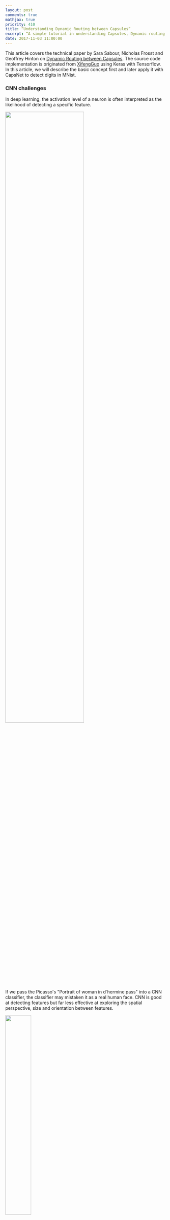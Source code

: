 ```yaml
---
layout: post
comments: true
mathjax: true
priority: 410
title: “Understanding Dynamic Routing between Capsules”
excerpt: “A simple tutorial in understanding Capsules, Dynamic routing and CapsNet”
date: 2017-11-03 11:00:00
---
```


This article covers the technical paper by Sara Sabour, Nicholas Frosst and Geoffrey Hinton on [Dynamic Routing between Capsules](https://arxiv.org/pdf/1710.09829.pdf). The source code implementation is originated from [XifengGuo](https://github.com/XifengGuo/CapsNet-Keras) using Keras with Tensorflow. In this article, we will describe the basic concept first and later apply it with CapsNet to detect digits in MNist.

### CNN challenges

In deep learning, the activation level of a neuron is often interpreted as the likelihood of detecting a specific feature. 

<div class="imgcap">
<img src="/assets/capsule/fc.jpg" style="border:none;width:70%;">
</div>

If we pass the Picasso's "Portrait of woman in d`hermine pass" into a CNN classifier, the classifier may mistaken it as a real human face. CNN is good at detecting features but far less effective at exploring the spatial perspective, size and orientation between features. 

<div class="imgcap">
<img src="/assets/capsule/picasso.jpg" style="border:none;width:40%;">
</div>

For example, the following picture may fool a CNN model in believing that this a good human face  sketch.

<div class="imgcap">
<img src="/assets/capsule/face2.jpg" style="border:none;width:20%;">
</div>

A CNN model extracts the features correctly for the neurons in the lower layer, but wrongly activates the neurons in the layer above for the face detection because the spatial orientation, separation and size information is lost when the signal is propagate upwards.

<div class="imgcap">
<img src="/assets/capsule/face4.jpg" style="border:none;width:60%;">
</div>

Now, we imagine that each neuron contains the likelihood as well as properties of the features. For example, it outputs a vector like (likelihood, orientation, size). Then the neuron for the face detection will have much lower activation once we realize that the neurons that contribute the most signal to this parent neuron do not agree on size and orientation.

<div class="imgcap">
<img src="/assets/capsule/face5.jpg" style="border:none;width:60%;">
</div>

Instead of reusing the term neurons, we use the term **capsules** to indicate that capsules output a vector instead of a single scaler value.

### Viewpoint and style invariant

Another challenge for deep learning is to handle viewpoint and style variant. MNist dataset contains 55,000 training data. i.e. 5,500 samples per digits. It is un-imaginable that children read this large amount of sample to learn digits. In many visualization problems, we argument data with different orientation, perspective (viewpoint) or style (stroke size) to build a more generalized model. With pose information as part of the information extracted by capsules, we may build a more effective viewpoint and style invariant model that require less training data.

### Capsule

A capsule is a group of neurons that not only capture the likelihood but also the parameters of the specific feature. 

For example, the first row below indicates the probabilities of detecting the number "7" by a neuron. A 2-D capsule is formed by combining 2 neurons. This capsule outputs a 2-D vector in detecting the number "7". For the first image in the second row, it outputs a vector $$ v = (0, 0.9)$$. The magnitude of the vector $$ \| v \| = \sqrt{ 0^2 + 0.9^2 } = 0.9 $$ corresponds to the probability of detecting "7".

<div class="imgcap">
<img src="/assets/capsule/cap1.jpg" style="border:none;width:60%;">
</div>

In the third row, we rotate the image by 20°. The capsule will generate vectors with the same magnitude but different orientations. Here, the angle of the vector represents the angle of rotation for the number "7". As we can image, we can add 2 more neurons to a capsule to capture the size and stroke width. 

<div class="imgcap">
<img src="/assets/capsule/style.jpg" style="border:none;width:30%;">
</div>

> We call the output vector of a capsule as the **activity vector** with magnitude represents the probability of detecting a feature and its orientation represents its parameters (properties).

### Compute the output of a capsule

Recall a fully connected neural network:

<div class="imgcap">
<img src="/assets/capsule/fc1.jpg" style="border:none;width:35%;">
</div>

The output of each neuron is computed from the output of the neurons from the previous layer:

$$
\begin{split}
z_j &= \sum_i W_{ij} x_i \\
y_j &= ReLU(z_j) \\
\end{split}
$$

which $$W_{ij}, z_j$$ and $$y_i$$ are all scalars. 

For a capsule, the input $$u_i$$ and the output $$v_j$$ of a capsule are vectors. 

<div class="imgcap">
<img src="/assets/capsule/fc2.jpg" style="border:none;width:35%;">
</div>

We apply a transformation matrix $$W_{ij}$$ to the capsule output $$ u_i $$ of the pervious layer. For example, if $$u_i$$ is a k-D vector, we can apply a $$m \times k $$ matrix to transform it to a m-D $$\hat{u}_{j \vert i}$$. Then we compute a weighted sum (with weights $$c_{ij}$$) $$\hat{u}_{j \vert i}$$ of all the capsules from the previous layer.

$$
\begin{split}
\hat{u}_{j|i} &= W_{ij} u_i \\
s_j & = \sum_i c_{ij}  \hat{u}_{j|i} \\
\end{split}
$$

$$c_{ij}$$ are **coupling coefficients** that are trained by the iterative dynamic routing process (discussed next) and $$ \sum_{i} c_{ij}$$ are designed to sum to one.

Instead of applying a ReLU function, we apply a squashing function. 

$$
\begin{split}
v_{j} & = \frac{\| s_{j} \|^2}{ 1 + \| s_{j} \|^2} \frac{s_{j}}{ \| s_{j} \|}  \\
\end{split}
$$

It shrinks small vectors to zero and long vectors to unit vectors.

$$
\begin{split}
v_{j} & \approx \| s_{j} \| s_{j}  \quad & \text{for } s_{j} \text { is short } \\
v_{j} & \approx \frac{s_{j}}{ \| s_{j} \|}  \quad & \text{for } s_{j} \text { is long } \\
\end{split}
$$

### Iterative dynamic Routing

The coupling coefficients $$ c_{ij} $$ determines the relevancy of a capsule in activating another capsule in the layer above. After apply a transformation matrix $$W_{ij}$$ to the previous capsule output $$u_i$$, we compute the **prediction vector** $$\hat{u}_{j \vert i}$$. 

$$
\begin{split}
\hat{u}_{j|i} &= W_{ij} u_i \\
\end{split}
$$

The similarity of the prediction vector with the capsule output $$v_j$$ corresponds to the relevancy of $$u_i$$ in activating $$v_i$$. In short, how much a capsule output should contribute to the capsule in the layer above after a transformation of its properties. The higher the similarity, the larger the coupling coefficients $$ c_{ij} $$ should be. Such similarity is measured using the scalar product and we adjust a relevancy score $$ b_{ij} $$ according to the similarity. 

$$
\begin{split}
similarity & = \hat{u}_{j \vert i} \cdot v_j \\
b_{ij} & ←  b_{ij} + similarity \\
\end{split}
$$

The coupling coefficients $$ c_{ij} $$ is finally calculated as:

$$
c_{ij} = \frac{\exp{b_{ij}}} {\sum_k \exp{b_{ik}} }
$$

This dynamic routing mechanism ensure that the output of a capsule gets route to an appropriate capsule in the layer above. A capsule prefers to send its output to the capsules in the layer above whose activity vectors have a big scalar product (similarity) with the prediction coming from that capsule.

Here is the pseudo code:

<div class="imgcap">
<img src="/assets/capsule/alg.jpg" style="border:none;width:90%;">
</div>

[Source Sara Sabour, Nicholas Frosst, Geoffrey Hinton](https://arxiv.org/pdf/1710.09829.pdf) 

> Routing a capsule to the capsule in the layer above based on such similarity is called Routing-by-agreement.

In max pool, we only keep the most dominating (max) features. Capsules maintain a weighted sum of features from the previous layer. Hence, it is more suitable in detecting overlapping features. (for example detecting multiple overlapping digits in the handwriting)

### Loss function (Margin loss)

To detect multiple digits in a picture, Capsules use a separate margin loss, $$L_c$$ for each category $$c$$:

$$
L_c = T_c max(0, m^+ − \|vc\|)^2 + λ (1 − T_c) max(0, \|vc\| − m^−)^2
$$

which $$T_c = 1$$ if an object of class $$c$$ is present. $$m^+ = 0.9$$ and $$m^− = 0.1$$. The λ down-weighting (default 0.5) stops the initial learning from shrinking the activity
vectors of all classes. The total loss is just the sum of the losses of all classes.

Computing the margin loss in Keras
```python
def margin_loss(y_true, y_pred):
    """
    :param y_true: [None, n_classes]
    :param y_pred: [None, num_capsule]
    :return: a scalar loss value.
    """
    L = y_true * K.square(K.maximum(0., 0.9 - y_pred)) + \
        0.5 * (1 - y_true) * K.square(K.maximum(0., y_pred - 0.1))

    return K.mean(K.sum(L, 1))
```

### CapsNet architecture

CapsNet applies capsules to classify the MNist digits. The following is the architecture using CapsNet.

<div class="imgcap">
<img src="/assets/capsule/arch1.jpg" style="border:none;width:70%;">
</div>

Image is feed into the ReLU Conv1 which is a standard convolution layer. It applies 256 9x9 kernels (stride 1, no padding) to generate an output with 256 channels (feature maps). Without padding, the spatial dimension is reduced to 20x20 ( 28-9+1=20) It is then feed into PrimaryCapsules which is a modified convolution layer supporting capsules. In a regular convolution layer, we use k-kernels to create an output with k channels. PrimaryCapsules used 8x32 kernels to generate 32 8-D capsules. (i.e. 8 output neurons are grouped to form a capsule) PrimaryCapsules uses 9x9 kernels (stride 2, no padding) to reduce the spatial dimension from 20x20 to 6x6 ( $$\frac{20-9+1}{2} = 6 $$). In PrimaryCapsules, we have 32x6x6 capsules. We apply a transformation matrix $$W_{ij} $$ with shape 16x8 to convert each capsule (shape: 8x1) to a 16-D capsule (vector) for each class $$j$$ (from 1 to 10).

$$
\begin{split}
\hat{u}_{j|i} &= W_{ij} u_i \\
\end{split}
$$

The final output $$v_j$$ for class $$j$$ is computed as:

$$
\begin{split}
s_j & = \sum_i c_{ij}  \hat{u}_{j|i} \\
v_{j} & = \frac{\| s_{j} \|^2}{ 1 + \| s_{j} \|^2} \frac{s_{j}}{ \| s_{j} \|}  \\
\end{split}
$$

Because there are 10 classes, the shape of DigiCaps will be 10x16 (10 16-D vector.) Each vector $$v_j$$ acts as the capsule for class $$j$$. The probability of the image to be classify as $$j$$ is computed by $$\| v_j \|$$. In our example, $$ v_7$$ is the latent representation of the input image with the true label 7. Using $$v_7$$ and fully connected networks, we can reconstruct the 28x28 image. 

| Layer Name | Apply | Output shape |
| --- | --- | --- | --- |
| Image | Raw image array |  28x28x1|
| ReLU Conv1 | Convolution layer with 9x9 kernels output 256 channels, stride 1, no padding with ReLU  | 20x20x256 |
| PrimaryCapsules | Convolution capsule layer with 9x9 kernel output 32x6x6 8-D capsule, stride 2, no padding  | 6x6x32x8 |
| DigitCaps | Capsule output computed from a $$W_{ij} $$ (16x8 matrix) between $$u_i$$ and $$v_j$$ ($$i$$ from 1 to 32x6x6 and $$j$$ from 1 to 10). | 10x16 |
| FC1 | Fully connected with ReLU | 512 |
| FC2 | Fully connected with ReLU | 1024 |
| Output image | Fully connected with sigmoid | 784 (28x28) | 

Here is the Keras code in creating the CapsNet model:
```python
def CapsNet(input_shape, n_class, num_routing):
    """
    :param input_shape: (None, width, height, channels)
    :param n_class: number of classes
    :param num_routing: number of routing iterations
    :return: A Keras Model with 2 inputs (image, label) and 
             2 outputs (capsule output and reconstruct image)
    """
    # Image
    x = layers.Input(shape=input_shape)

    # ReLU Conv1
    conv1 = layers.Conv2D(filters=256, kernel_size=9, strides=1, 
	             padding='valid', activation='relu', name='conv1')(x)

    # PrimaryCapsules: Conv2D layer with `squash` activation, 
    # reshape to [None, num_capsule, dim_vector]
    primarycaps = PrimaryCap(conv1, dim_vector=8, n_channels=32, 
	                    kernel_size=9, strides=2, padding='valid')

    # DigitCaps: Capsule layer. Routing algorithm works here.
    digitcaps = CapsuleLayer(num_capsule=n_class, dim_vector=16, 
	        num_routing=num_routing, name='digitcaps')(primarycaps)

    # The length of the capsule's output vector 
    out_caps = Length(name='out_caps')(digitcaps)

    # Decoder network.
    y = layers.Input(shape=(n_class,))

    # The true label is used to extract the corresponding vj
    masked = Mask()([digitcaps, y])  
    x_recon = layers.Dense(512, activation='relu')(masked)
    x_recon = layers.Dense(1024, activation='relu')(x_recon)
    x_recon = layers.Dense(784, activation='sigmoid')(x_recon)
    x_recon = layers.Reshape(target_shape=[28, 28, 1], name='out_recon')(x_recon)

    # two-input-two-output keras Model
    return models.Model([x, y], [out_caps, x_recon])
```

Length of the capsule's output vector $$\| v\| $$ which correspond to the probability of it belong to a class. (For example, $$ \| v_7 \| $$ is the probability of the input image is a 7.)
```python
class Length(layers.Layer):
    def call(self, inputs, **kwargs):
        # L2 length which is the square root 
        # of the sum of square of the capsule element
        return K.sqrt(K.sum(K.square(inputs), -1))
```
			
#### PrimaryCapsules

PrimaryCapsules outputs 32x6x6 8-D capsules.
```python
def PrimaryCap(inputs, dim_vector, n_channels, kernel_size, strides, padding):
    """
    Apply Conv2D `n_channels` times and concatenate all capsules
    :param inputs: 4D tensor, shape=[None, width, height, channels]
    :param dim_vector: the dim of the output vector of capsule
    :param n_channels: the number of types of capsules
    :return: output tensor, shape=[None, num_capsule, dim_vector]
    """
    output = layers.Conv2D(filters=dim_vector*n_channels, kernel_size=kernel_size, strides=strides, padding=padding)(inputs)
    outputs = layers.Reshape(target_shape=[-1, dim_vector])(output)
    return layers.Lambda(squash)(outputs)
```

#### Squash function

Squash function behaves like a sigmoid function to squash a vector between a 0 vector and an unit vector.

$$
\begin{split}
v_{j} & = \frac{\| s_{j} \|^2}{ 1 + \| s_{j} \|^2} \frac{s_{j}}{ \| s_{j} \|}  \\
\end{split}
$$


```python
def squash(vectors, axis=-1):
    """
    The non-linear activation used in Capsule. It drives the length of a large vector to near 1 and small vector to 0
    :param vectors: some vectors to be squashed, N-dim tensor
    :param axis: the axis to squash
    :return: a Tensor with same shape as input vectors
    """
    s_squared_norm = K.sum(K.square(vectors), axis, keepdims=True)
    scale = s_squared_norm / (1 + s_squared_norm) / K.sqrt(s_squared_norm)
    return scale * vectors
```

#### DigitCaps with dynamic routing

Create a capsule layer (DigitCaps) with 10 (n_class) 16-D (dim_vector) capsules:
```python
# num_routing is default to 3
digitcaps = CapsuleLayer(num_capsule=n_class, dim_vector=16, 
                  num_routing=num_routing, name='digitcaps')(primarycaps)
```

CapsuleLayer is just a simple extension of a dense layer. Instead of taking a scalar and output a scalar, it takes a vector and output a vector:

* input shape = (None, input_num_capsule (32), input_dim_vector(8) )
* output shape = (None, num_capsule (10), dim_vector(16) ) 

Here is the CapsuleLayer and we will detail some part of the code for explanation later.
```python
class CapsuleLayer(layers.Layer):
    """
    The capsule layer. 
 	
    :param num_capsule: number of capsules in this layer
    :param dim_vector: dimension of the output vectors of the capsules in this layer
    :param num_routings: number of iterations for the routing algorithm
    """
    def __init__(self, num_capsule, dim_vector, num_routing=3,
                 kernel_initializer='glorot_uniform',
                 bias_initializer='zeros',
                 **kwargs):
        super(CapsuleLayer, self).__init__(**kwargs)
        self.num_capsule = num_capsule    # 10
        self.dim_vector = dim_vector      # 16
        self.num_routing = num_routing    # 3
        self.kernel_initializer = initializers.get(kernel_initializer)
        self.bias_initializer = initializers.get(bias_initializer)

    def build(self, input_shape):
        "The input Tensor should have shape=[None, input_num_capsule, input_dim_vector]"		
        assert len(input_shape) >= 3, 
        self.input_num_capsule = input_shape[1]
        self.input_dim_vector = input_shape[2]

        # Transform matrix W
        self.W = self.add_weight(shape=[self.input_num_capsule, self.num_capsule, 
                                 self.input_dim_vector, self.dim_vector],
                                 initializer=self.kernel_initializer,
                                 name='W')

        # Coupling coefficient. 
        # The redundant dimensions are just to facilitate subsequent matrix calculation.
        self.bias = self.add_weight(shape=[1, self.input_num_capsule, self.num_capsule, 1, 1],
                                    initializer=self.bias_initializer,
                                    name='bias',
                                    trainable=False)
        self.built = True

    def call(self, inputs, training=None):
        # inputs.shape = (None, input_num_capsule, input_dim_vector)
        # Expand dims to (None, input_num_capsule, 1, 1, input_dim_vector)
        inputs_expand = K.expand_dims(K.expand_dims(inputs, 2), 2)

        # Replicate num_capsule dimension to prepare being multiplied by W
        # Now shape = [None, input_num_capsule, num_capsule, 1, input_dim_vector]
        inputs_tiled = K.tile(inputs_expand, [1, 1, self.num_capsule, 1, 1])

        # Compute `inputs * W` by scanning inputs_tiled on dimension 0. 
        # inputs_hat.shape = [None, input_num_capsule, num_capsule, 1, dim_vector]
        inputs_hat = tf.scan(lambda ac, x: K.batch_dot(x, self.W, [3, 2]),
                             elems=inputs_tiled,
                             initializer=K.zeros([self.input_num_capsule, self.num_capsule, 1, self.dim_vector]))
        # Routing algorithm
        assert self.num_routing > 0, 'The num_routing should be > 0.'
        for i in range(self.num_routing):
            c = tf.nn.softmax(self.bias, dim=2)  # dim=2 is the num_capsule dimension
            # outputs.shape=[None, 1, num_capsule, 1, dim_vector]
            outputs = squash(K.sum(c * inputs_hat, 1, keepdims=True))

            # last iteration needs not compute bias which will not be passed to the graph any more anyway.
            if i != self.num_routing - 1:
                self.bias += K.sum(inputs_hat * outputs, -1, keepdims=True)
        return K.reshape(outputs, [-1, self.num_capsule, self.dim_vector])
```

_build_ declares the self.W parameters representing the transform matrix W and self.bias representing the coupling coefficient. 
```python
    def build(self, input_shape):
        "The input Tensor should have shape=[None, input_num_capsule, input_dim_vector]"		
        assert len(input_shape) >= 3, 
        self.input_num_capsule = input_shape[1]
        self.input_dim_vector = input_shape[2]

        # Transform matrix W
        self.W = self.add_weight(shape=[self.input_num_capsule, self.num_capsule, 
                                 self.input_dim_vector, self.dim_vector],
                                 initializer=self.kernel_initializer,
                                 name='W')

        # Coupling coefficient. 
        # The redundant dimensions are just to facilitate subsequent matrix calculation.
        self.bias = self.add_weight(shape=[1, self.input_num_capsule, self.num_capsule, 1, 1],
                                    initializer=self.bias_initializer,
                                    name='bias',
                                    trainable=False)
        self.built = True
```

To compute:

$$
\begin{split}
\hat{u}_{j|i} &= W_{ij} u_i \\
\end{split}
$$

The code first expand the dimension of $$u_i$$ and then multiple it with $$w$$. Nevertheless, the simple dot product implementation of $$ W_{ij} u_i $$ (commet out below) is replaced by tf.scan for better speed performance.

```python
class CapsuleLayer(layers.Layer):
    ...

    def call(self, inputs, training=None):
        # inputs.shape = (None, input_num_capsule, input_dim_vector)
        # Expand dims to (None, input_num_capsule, 1, 1, input_dim_vector)
        inputs_expand = K.expand_dims(K.expand_dims(inputs, 2), 2)

        # Replicate num_capsule dimension to prepare being multiplied by W
        # Now shape = [None, input_num_capsule, num_capsule, 1, input_dim_vector]
        inputs_tiled = K.tile(inputs_expand, [1, 1, self.num_capsule, 1, 1])

        """  
        # Compute `inputs * W` 
        # By expanding the first dim of W.
        # W has shape (batch_size, input_num_capsule, num_capsule, input_dim_vector, dim_vector)
        w_tiled = K.tile(K.expand_dims(self.W, 0), [self.batch_size, 1, 1, 1, 1])
        
        # Transformed vectors, 
        inputs_hat.shape = (None, input_num_capsule, num_capsule, 1, dim_vector)
        inputs_hat = K.batch_dot(inputs_tiled, w_tiled, [4, 3])
        """
		
        # However, we will implement the same code with a faster implementation using tf.sacn	
        # Compute `inputs * W` by scanning inputs_tiled on dimension 0. 
        # inputs_hat.shape = [None, input_num_capsule, num_capsule, 1, dim_vector]
        inputs_hat = tf.scan(lambda ac, x: K.batch_dot(x, self.W, [3, 2]),
                             elems=inputs_tiled,
                             initializer=K.zeros([self.input_num_capsule, self.num_capsule, 1, self.dim_vector]))
```

Here is the code to implement the following Iterative dynamic Routing pseudo code.

<div class="imgcap">
<img src="/assets/capsule/alg.jpg" style="border:none;width:90%;">
</div>

```python
class CapsuleLayer(layers.Layer):
    ...
    def call(self, inputs, training=None):
        ...
        # Routing algorithm
        assert self.num_routing > 0, 'The num_routing should be > 0.'
		
        for i in range(self.num_routing):  # Default: loop 3 times
            c = tf.nn.softmax(self.bias, dim=2)  # dim=2 is the num_capsule dimension
			
            # outputs.shape=[None, 1, num_capsule, 1, dim_vector]
            outputs = squash(K.sum(c * inputs_hat, 1, keepdims=True))

            # last iteration needs not compute bias which will not be passed to the graph any more anyway.
            if i != self.num_routing - 1:
                self.bias += K.sum(inputs_hat * outputs, -1, keepdims=True)
        return K.reshape(outputs, [-1, self.num_capsule, self.dim_vector])
```

#### Decoder

We use the true label to select $$ v_j $$ to reconstruct the image during training. Then we feed $$v_j$$ through 3 fully connected layers to re-generate the original image. 

Select $$v_j$$ in training with Mask
```python
class Mask(layers.Layer):
    """
    Mask a Tensor with shape=[None, d1, d2] by the max value in axis=1.
    Output shape: [None, d2]
    """
    def call(self, inputs, **kwargs):
        # use true label to select target capsule, shape=[batch_size, num_capsule]
        if type(inputs) is list:  # true label is provided with shape = [batch_size, n_classes], i.e. one-hot code.
            assert len(inputs) == 2
            inputs, mask = inputs
        else:  # if no true label, mask by the max length of vectors of capsules
            x = inputs
            # Enlarge the range of values in x to make max(new_x)=1 and others < 0
            x = (x - K.max(x, 1, True)) / K.epsilon() + 1
            mask = K.clip(x, 0, 1)  # the max value in x clipped to 1 and other to 0

        # masked inputs, shape = [batch_size, dim_vector]
        inputs_masked = K.batch_dot(inputs, mask, [1, 1])
        return inputs_masked
```

#### Reconstruction loss

A reconstruction loss $$ \| image - \text{reconstructed image} \|$$ is added to the loss function. It trains the network to capture the critical properties into the capsule. However, the reconstruction loss is multiple by a regularization factor (0.0005) so it does not dominate over the marginal loss.

### What capsule is learning?

Each capsule in DigiCaps is a 16-D vector. By slightly varying one dimension by holding other constant, we can learn what property for each dimension is capturing. Each row below is the reconstructed image (using the decoder) of changing only one dimension.

<div class="imgcap">
<img src="/assets/capsule/dim.png" style="border:none;width:70%;">
</div>

[Source Sara Sabour, Nicholas Frosst, Geoffrey Hinton](https://arxiv.org/pdf/1710.09829.pdf) 


